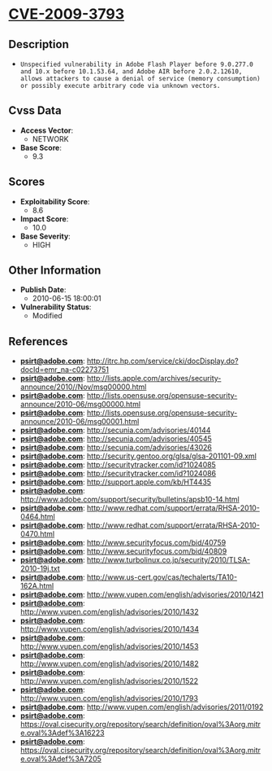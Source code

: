 
# [CVE-2009-3793](http://itrc.hp.com/service/cki/docDisplay.do?docId=emr_na-c02273751)

## Description

- `Unspecified vulnerability in Adobe Flash Player before 9.0.277.0 and 10.x before 10.1.53.64, and Adobe AIR before 2.0.2.12610, allows attackers to cause a denial of service (memory consumption) or possibly execute arbitrary code via unknown vectors.`

## Cvss Data

- **Access Vector**:
  - NETWORK
- **Base Score**:
  - 9.3

## Scores

- **Exploitability Score**:
  - 8.6
- **Impact Score**:
  - 10.0
- **Base Severity**:
  - HIGH

## Other Information

- **Publish Date**:
  - 2010-06-15 18:00:01
- **Vulnerability Status**:
  - Modified

## References

- **psirt@adobe.com**: http://itrc.hp.com/service/cki/docDisplay.do?docId=emr_na-c02273751
- **psirt@adobe.com**: http://lists.apple.com/archives/security-announce/2010//Nov/msg00000.html
- **psirt@adobe.com**: http://lists.opensuse.org/opensuse-security-announce/2010-06/msg00000.html
- **psirt@adobe.com**: http://lists.opensuse.org/opensuse-security-announce/2010-06/msg00001.html
- **psirt@adobe.com**: http://secunia.com/advisories/40144
- **psirt@adobe.com**: http://secunia.com/advisories/40545
- **psirt@adobe.com**: http://secunia.com/advisories/43026
- **psirt@adobe.com**: http://security.gentoo.org/glsa/glsa-201101-09.xml
- **psirt@adobe.com**: http://securitytracker.com/id?1024085
- **psirt@adobe.com**: http://securitytracker.com/id?1024086
- **psirt@adobe.com**: http://support.apple.com/kb/HT4435
- **psirt@adobe.com**: http://www.adobe.com/support/security/bulletins/apsb10-14.html
- **psirt@adobe.com**: http://www.redhat.com/support/errata/RHSA-2010-0464.html
- **psirt@adobe.com**: http://www.redhat.com/support/errata/RHSA-2010-0470.html
- **psirt@adobe.com**: http://www.securityfocus.com/bid/40759
- **psirt@adobe.com**: http://www.securityfocus.com/bid/40809
- **psirt@adobe.com**: http://www.turbolinux.co.jp/security/2010/TLSA-2010-19j.txt
- **psirt@adobe.com**: http://www.us-cert.gov/cas/techalerts/TA10-162A.html
- **psirt@adobe.com**: http://www.vupen.com/english/advisories/2010/1421
- **psirt@adobe.com**: http://www.vupen.com/english/advisories/2010/1432
- **psirt@adobe.com**: http://www.vupen.com/english/advisories/2010/1434
- **psirt@adobe.com**: http://www.vupen.com/english/advisories/2010/1453
- **psirt@adobe.com**: http://www.vupen.com/english/advisories/2010/1482
- **psirt@adobe.com**: http://www.vupen.com/english/advisories/2010/1522
- **psirt@adobe.com**: http://www.vupen.com/english/advisories/2010/1793
- **psirt@adobe.com**: http://www.vupen.com/english/advisories/2011/0192
- **psirt@adobe.com**: https://oval.cisecurity.org/repository/search/definition/oval%3Aorg.mitre.oval%3Adef%3A16223
- **psirt@adobe.com**: https://oval.cisecurity.org/repository/search/definition/oval%3Aorg.mitre.oval%3Adef%3A7205
